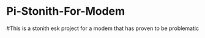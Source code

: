 # Pi-Stonith-For-Modem
#This is a stonith esk project for a modem that has proven to be problematic
